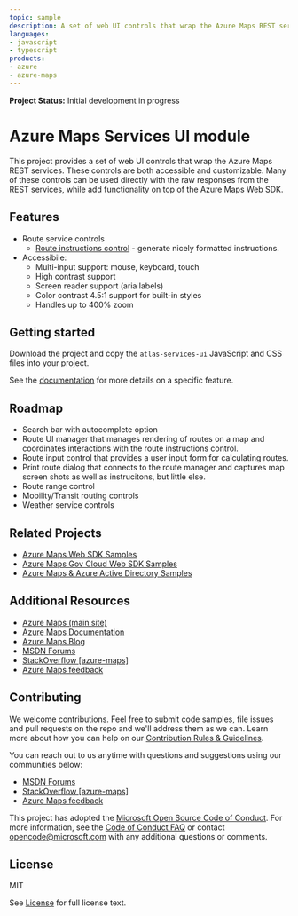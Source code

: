 ```yaml
---
topic: sample
description: A set of web UI controls that wrap the Azure Maps REST services. 
languages:
- javascript
- typescript
products:
- azure
- azure-maps
---
```


**Project Status:** Initial development in progress

# Azure Maps Services UI module

This project provides a set of web UI controls that wrap the Azure Maps REST services. These controls are both accessible and customizable. 
Many of these controls can be used directly with the raw responses from the REST services, while add functionality on top of the Azure Maps Web SDK. 

## Features

- Route service controls
    - [Route instructions control](docs/RouteInstructionControl.md) - generate nicely formatted instructions.
- Accessibile:
    - Multi-input support: mouse, keyboard, touch
    - High contrast support
    - Screen reader support (aria labels)
    - Color contrast 4.5:1 support for built-in styles
    - Handles up to 400% zoom

## Getting started

Download the project and copy the `atlas-services-ui` JavaScript and CSS files into your project. 

See the [documentation](docs) for more details on a specific feature.

## Roadmap

- Search bar with autocomplete option
- Route UI manager that manages rendering of routes on a map and coordinates interactions with the route instructions control. 
- Route input control that provides a user input form for calculating routes.
- Print route dialog that connects to the route manager and captures map screen shots as well as instrucitons, but little else. 
- Route range control
- Mobility/Transit routing controls
- Weather service controls 

## Related Projects

* [Azure Maps Web SDK Samples](https://github.com/Azure-Samples/AzureMapsCodeSamples)
* [Azure Maps Gov Cloud Web SDK Samples](https://github.com/Azure-Samples/AzureMapsGovCloudCodeSamples)
* [Azure Maps & Azure Active Directory Samples](https://github.com/Azure-Samples/Azure-Maps-AzureAD-Samples)

## Additional Resources

* [Azure Maps (main site)](https://azure.com/maps)
* [Azure Maps Documentation](https://docs.microsoft.com/azure/azure-maps/index)
* [Azure Maps Blog](https://azure.microsoft.com/blog/topics/azure-maps/)
* [MSDN Forums](https://social.msdn.microsoft.com/Forums/en-US/home?forum=azurelbs)
* [StackOverflow [azure-maps]](https://stackoverflow.com/questions/tagged/azure-maps)
* [Azure Maps feedback](https://feedback.azure.com/forums/909172-azure-maps)

## Contributing

We welcome contributions. Feel free to submit code samples, file issues and pull requests on the repo and we'll address them as we can. 
Learn more about how you can help on our [Contribution Rules & Guidelines](CONTRIBUTING.md). 

You can reach out to us anytime with questions and suggestions using our communities below:
* [MSDN Forums](https://social.msdn.microsoft.com/Forums/home?forum=azurelbs)
* [StackOverflow [azure-maps]](https://stackoverflow.com/questions/tagged/azure-maps)
* [Azure Maps feedback](https://feedback.azure.com/forums/909172-azure-maps)

This project has adopted the [Microsoft Open Source Code of Conduct](https://opensource.microsoft.com/codeofconduct/). 
For more information, see the [Code of Conduct FAQ](https://opensource.microsoft.com/codeofconduct/faq/) or 
contact [opencode@microsoft.com](mailto:opencode@microsoft.com) with any additional questions or comments.

## License

MIT
 
See [License](LICENSE.md) for full license text.